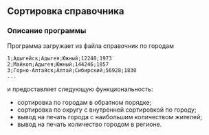 ## Сортировка справочника

### Описание программы

Программа загружает из файла справочник по городам 

```
1;Адыгейск;Адыгея;Южный;12248;1973
2;Майкоп;Адыгея;Южный;144246;1857
3;Горно-Алтайск;Алтай;Сибирский;56928;1830 
...
```
и предоставляет следующую функциональность:
* сортировка по городам в обратном порядке;
* cортировка по округу с внутренней сортировкой по городу;
* вывод на печать города с наибольшим количеством жителей;
* вывод на печать количество городом в регионе.